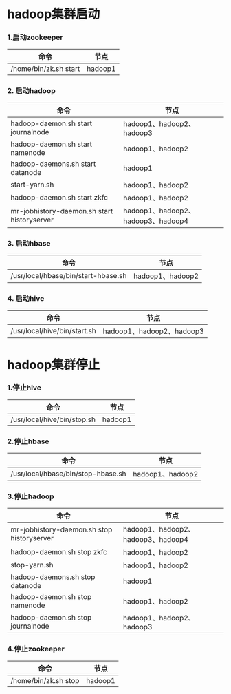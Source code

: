 # hadoop集群启动

### 1.启动zookeeper

命令|节点
----|----
/home/bin/zk.sh start                         | hadoop1

### 2. 启动hadoop

命令|节点
----|----
hadoop-daemon.sh start journalnode            | hadoop1、hadoop2、hadoop3
hadoop-daemon.sh start namenode               | hadoop1、hadoop2
hadoop-daemons.sh start datanode              | hadoop1
start-yarn.sh                                 | hadoop1、hadoop2
hadoop-daemon.sh start zkfc                   | hadoop1、hadoop2
mr-jobhistory-daemon.sh start historyserver   | hadoop1、hadoop2、hadoop3、hadoop4

### 3. 启动hbase

命令|节点
----|----
/usr/local/hbase/bin/start-hbase.sh           | hadoop1、hadoop2

### 4. 启动hive

命令|节点
----|----
/usr/local/hive/bin/start.sh                  | hadoop1、hadoop2、hadoop3

# hadoop集群停止

### 1.停止hive

命令|节点
----|----
/usr/local/hive/bin/stop.sh                   | hadoop1

### 2.停止hbase

命令|节点
----|----
/usr/local/hbase/bin/stop-hbase.sh            | hadoop1、hadoop2

### 3.停止hadoop

命令|节点
----|----
mr-jobhistory-daemon.sh stop historyserver    | hadoop1、hadoop2、hadoop3、hadoop4
hadoop-daemon.sh stop zkfc                    | hadoop1、hadoop2
stop-yarn.sh                                  | hadoop1、hadoop2
hadoop-daemons.sh stop datanode               | hadoop1
hadoop-daemon.sh stop namenode                | hadoop1、hadoop2
hadoop-daemon.sh stop journalnode             | hadoop1、hadoop2、hadoop3

### 4.停止zookeeper

命令|节点
----|----
/home/bin/zk.sh stop                          | hadoop1
